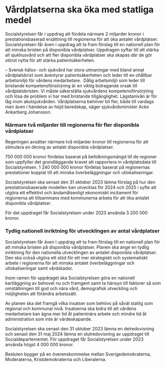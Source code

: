 # Vårdplatserna ska öka med statliga medel

Socialstyrelsen får i uppdrag att fördela närmare 2 miljarder kronor i prestationsbaserad ersättning till regionerna för att öka antalet vårdplatser. Socialstyrelsen får även i uppdrag att ta fram förslag till en nationell plan för att minska bristen på disponibla vårdplatser. Uppdragen syftar till att stärka all sjukhusvård och att fler disponibla vårdplatser ska skapas där de gör störst nytta för att stärka patientsäkerheten.

– Svensk hälso- och sjukvård har stora utmaningar med bland annat vårdplatsbrist som äventyrar patientsäkerheten och leder till en ohållbar arbetsmiljö för vårdens medarbetare.  Dålig arbetsmiljö som leder till bristande kompetensförsörjning är en viktig bidragande orsak till vårdplatsbristen. Vi måste säkerställa sjukvårdens kompetensförsörjning och lösa de problem vi har med bristande tillgänglighet. Lägstanivån är för låg inom akutsjukvården. Vårdplatserna behöver bli fler, både till vardags men även i händelse av höjd beredskap, säger sjukvårdsminister Acko Ankarberg Johansson.

### Närmare två miljarder till regionerna för fler disponibla vårdplatser

Regeringen avsätter närmare två miljarder kronor till regionerna för att stimulera en ökning av antalet disponibla vårdplatser.

750 000 000 kronor fördelas baserat på befolkningsmängd till de regioner som uppfyller det grundläggande kravet att rapportera in vårdplatsdata till Socialstyrelsen. 1 240 000 000 kronor fördelas baserat på regionernas prestationer kopplat till att minska överbeläggningar och utlokaliseringar.

Socialstyrelsen ska senast den 31 oktober 2023 lämna förslag på hur den prestationsbaserade modellen kan utvecklas för 2024 och 2025 i syfte att utgöra ett effektivt och ändamålsenligt ekonomiskt incitament för regionerna att tillsammans med kommunerna arbeta för att öka antalet disponibla vårdplatser.

För det uppdraget får Socialstyrelsen under 2023 använda 3 200 000 kronor.

### Tydlig nationell inriktning för utvecklingen av antal vårdplatser

Socialstyrelsen får även i uppdrag att ta fram förslag till en nationell plan för att minska bristen på disponibla vårdplatser. Planen ska ange en tydlig inriktning för den nationella utvecklingen av antalet disponibla vårdplatser. Den ska också utgöra ett stöd för ett mer strategiskt och systematiskt arbete i regionerna för att minska antalet överbeläggningar och utlokaliseringar samt vårdskador.

Inom ramen för uppdraget ska Socialstyrelsen göra en nationell kartläggning av behovet nu och framgent samt ta hänsyn till faktorer så som omställningen till god och nära vård, demografisk utveckling och möjligheten att förändra arbetssätt.

Av planen ska det framgå vilka insatser som behövs på såväl statlig som regional och kommunal nivå. Insatserna ska bidra till att vårdens medarbetare kan ägna mer tid åt patientnära arbete och mindre tid åt administration som inte är värdeskapande.

Socialstyrelsen ska senast den 31 oktober 2023 lämna en delredovisning och senast den 31 maj 2024 lämna en slutredovisning av uppdraget till Socialdepartementet. För uppdraget får Socialstyrelsen under 2023 använda högst 4 000 000 kronor.

Besluten bygger på en överenskommelse mellan Sverigedemokraterna, Moderaterna, Kristdemokraterna och Liberalerna.
